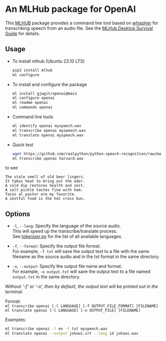 # An MLHub package for OpenAI

This [MLHUB](https://mlhub.ai/) package provides a command line tool
based on [whispher](https://github.com/openai/whisper) for
transcribing speech from an audio file. See the [MLHub Desktop
Survival Guide](https://survivor.togaware.com/mlhub/openai.html) for details.

## Usage

* To install mlhub (Ubuntu 23.10 LTS)
  ```bash
  pip3 install mlhub
  ml configure
  ```

* To install and configure the package
  ```bash
  ml install gjwgit/openai@main
  ml configure openai
  ml readme openai
  ml commands openai
  ```
* Command line tools
  ```bash
  ml identify openai myspeech.wav
  ml transcribe openai myspeech.wav
  ml translate openai myspeech.wav
  ```

* Quick test

  ```bash
  wget https://github.com/realpython/python-speech-recognition/raw/master/audio_files/harvard.wav
  ml transcribe openai harvard.wav
  ```

to see

  ```console
  The stale smell of old beer lingers. 
  It takes heat to bring out the odor. 
  A cold dip restores health and zest. 
  A salt pickle tastes fine with ham. 
  Tacos al pastor are my favorite. 
  A zestful food is the hot cross bun.
  ```

## Options

* `-l`, `--lang`: Specify the language of the source audio.  
This will speed up the transcribe/translate process.  
See [tokenizer.py](https://github.com/openai/whisper/blob/main/whisper/tokenizer.py) 
for the list of all available languages.

* `-f`, `--format`: Specify the output file format.   
For example, `-f txt` will save the output text to a file with the same filename 
as the source audio and in the txt format in the same directory.

* `-o`, `--output`: Specify the output file name and format.  
For example, `-o output.txt` will save the output text to a file named 
`output.txt` in the same directory.

*Without '-f' or '-o', then by default, the output text will be printed out in the terminal.*

Format:  
`ml transcribe openai [-l LANGUAGE] [-f OUTPUT_FILE_FORMAT] [FILENAME]`  
`ml translate openai [-l LANGUAGE] [-o OUTPUT_FILE] [FILENAME]`

Examples:
```bash
ml transcribe openai -l en -f txt myspeech.wav 
ml translate openai --output jokowi.srt --lang id jokowi.wav
```

